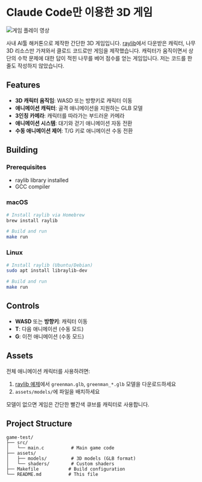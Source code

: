 # Claude Code만 이용한 3D 게임

![게임 플레이 영상](./gameplay.gif)

사내 AI툴 해커톤으로 제작한 간단한 3D 게임입니다.
[raylib](https://www.raylib.com/examples.html)에서 다운받은 캐릭터, 나무 3D 리소스만 가져와서 클로드 코드로만 게임을 제작했습니다.
캐릭터가 움직이면서 상단의 수학 문제에 대한 답이 적힌 나무를 베어 점수를 얻는 게임입니다.
저는 코드를 한 줄도 작성하지 않았습니다.

## Features

- **3D 캐릭터 움직임**: WASD 또는 방향키로 캐릭터 이동
- **애니메이션 캐릭터**: 골격 애니메이션을 지원하는 GLB 모델
- **3인칭 카메라**: 캐릭터를 따라가는 부드러운 카메라
- **애니메이션 시스템**: 대기와 걷기 애니메이션 자동 전환
- **수동 애니메이션 제어**: T/G 키로 애니메이션 수동 전환

## Building

### Prerequisites
- raylib library installed
- GCC compiler

### macOS
```bash
# Install raylib via Homebrew
brew install raylib

# Build and run
make run
```

### Linux
```bash
# Install raylib (Ubuntu/Debian)
sudo apt install libraylib-dev

# Build and run
make run
```

## Controls

- **WASD** 또는 **방향키**: 캐릭터 이동
- **T**: 다음 애니메이션 (수동 모드)
- **G**: 이전 애니메이션 (수동 모드)

## Assets

전체 애니메이션 캐릭터를 사용하려면:
1. [raylib 예제](https://github.com/raysan5/raylib/tree/master/examples/models/resources/models/gltf)에서 `greenman.glb`, `greenman_*.glb` 모델을 다운로드하세요
2. `assets/models/`에 파일을 배치하세요

모델이 없으면 게임은 간단한 빨간색 큐브를 캐릭터로 사용합니다.

## Project Structure

```
game-test/
├── src/
│   └── main.c          # Main game code
├── assets/
│   ├── models/         # 3D models (GLB format)
│   └── shaders/        # Custom shaders
├── Makefile           # Build configuration
└── README.md          # This file
```